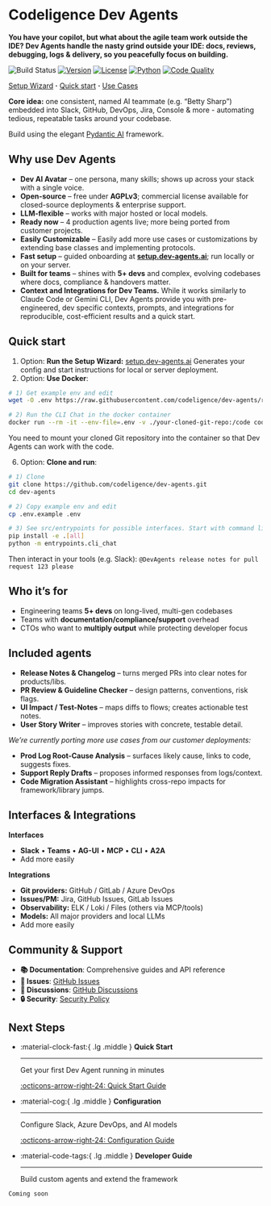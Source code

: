 # Codeligence Dev Agents

**You have your copilot, but what about the agile team work outside the IDE? Dev Agents handle the nasty grind outside your IDE: docs, reviews, debugging, logs & delivery, so you peacefully focus on building.**

![Build Status](https://img.shields.io/badge/build-pass-brightgreen.svg)
[![Version](https://img.shields.io/badge/version-0.9.2-blue.svg)](https://pypi.org/project/dev-agents/)
[![License](https://img.shields.io/badge/license-AGPL--3.0-blue.svg)](https://github.com/codeligence/dev-agents/blob/main/LICENSE.md)
[![Python](https://img.shields.io/badge/python-3.11+-blue.svg)](https://www.python.org/downloads/)
[![Code Quality](https://img.shields.io/badge/code%20quality-black%20%7C%20%20ruff%20%7C%20mypy%20%7C%20bandit-brightgreen.svg)](https://shields.io)


[Setup Wizard](https://setup.dev-agents.ai) **·** [Quick start](#quick-start) **·** [Use Cases](#use-cases)  

**Core idea:** one consistent, named AI teammate (e.g. “Betty Sharp”) embedded into Slack, GitHub, DevOps, Jira, Console & more - automating tedious, repeatable tasks around your codebase.

Build using the elegant [Pydantic AI](https://ai.pydantic.dev/) framework.

## Why use Dev Agents

* **Dev AI Avatar** – one persona, many skills; shows up across your stack with a single voice.
* **Open-source** – free under **AGPLv3**; commercial license available for closed-source deployments & enterprise support.
* **LLM-flexible** – works with major hosted or local models.
* **Ready now** – 4 production agents live; more being ported from customer projects.
* **Easily Customizable** – Easily add more use cases or customizations by extending base classes and implementing protocols.
* **Fast setup** – guided onboarding at **[setup.dev-agents.ai](https://setup.dev-agents.ai)**; run locally or on your server.
* **Built for teams** – shines with **5+ devs** and complex, evolving codebases where docs, compliance & handovers matter.
* **Context and Integrations for Dev Teams.** While it works similarly to Claude Code or Gemini CLI, Dev Agents provide you with pre-engineered, dev specific contexts, prompts, and integrations for reproducible, cost-efficient results and a quick start.

## Quick start

1. Option: **Run the Setup Wizard:** [setup.dev-agents.ai](https://setup.dev-agents.ai)
   Generates your config and start instructions for local or server deployment.
2. Option: **Use Docker**:

```bash
# 1) Get example env and edit
wget -O .env https://raw.githubusercontent.com/codeligence/dev-agents/refs/heads/main/.env.example

# 2) Run the CLI Chat in the docker container
docker run --rm -it --env-file=.env -v ./your-cloned-git-repo:/code codeligence/dev-agents
```

You need to mount your cloned Git repository into the container so that Dev Agents can work with the code.

6. Option: **Clone and run**:

```bash
# 1) Clone
git clone https://github.com/codeligence/dev-agents.git
cd dev-agents

# 2) Copy example env and edit
cp .env.example .env

# 3) See src/entrypoints for possible interfaces. Start with command line, try Slack or AG-UI next
pip install -e .[all]
python -m entrypoints.cli_chat
```

Then interact in your tools (e.g. Slack):
`@DevAgents release notes for pull request 123 please`

## Who it’s for

* Engineering teams **5+ devs** on long-lived, multi-gen codebases
* Teams with **documentation/compliance/support** overhead
* CTOs who want to **multiply output** while protecting developer focus

## Included agents

* **Release Notes & Changelog** – turns merged PRs into clear notes for products/libs.
* **PR Review & Guideline Checker** – design patterns, conventions, risk flags.
* **UI Impact / Test-Notes** – maps diffs to flows; creates actionable test notes.
* **User Story Writer** – improves stories with concrete, testable detail.

_We’re currently porting more use cases from our customer deployments:_

* **Prod Log Root-Cause Analysis** – surfaces likely cause, links to code, suggests fixes.
* **Support Reply Drafts** – proposes informed responses from logs/context.
* **Code Migration Assistant** – highlights cross-repo impacts for framework/library jumps.

## Interfaces & Integrations

**Interfaces**

- **Slack** • **Teams** • **AG-UI** • **MCP** • **CLI** • **A2A**
- Add more easily
    
**Integrations**

- **Git providers:** GitHub / GitLab / Azure DevOps
- **Issues/PM:** Jira, GitHub Issues, GitLab Issues
- **Observability:** ELK / Loki / Files (others via MCP/tools)
- **Models:** All major providers and local LLMs
- Add more easily
 

[//]: # (## Use Cases)

[//]: # ()
[//]: # (=== "Code Review Assistance")

[//]: # (    ```)

[//]: # (    @dev-agents analyze the impact of PR #123)

[//]: # (    ```)

[//]: # (    Get AI-powered analysis of code changes, potential breaking changes, and testing recommendations.)

[//]: # ()
[//]: # (=== "Codebase Exploration")

[//]: # (    ```)

[//]: # (    @dev-agents help me understand the authentication flow)

[//]: # (    ```)

[//]: # (    Navigate complex codebases with AI assistance, understanding patterns and dependencies.)

[//]: # ()
[//]: # (=== "Testing Guidance")

[//]: # (    ```)

[//]: # (    @dev-agents what tests should I write for the new user service?)

[//]: # (    ```)

[//]: # (    Receive intelligent testing recommendations based on your code changes and patterns.)

[//]: # ()
[//]: # (=== "Development Planning")

[//]: # (    ```)

[//]: # (    @dev-agents analyze the impact of refactoring the payment system)

[//]: # (    ```)

[//]: # (    Understand the scope and implications of major code changes before starting work.)


## Community & Support

- **📚 Documentation**: Comprehensive guides and API reference
- **🐛 Issues**: [GitHub Issues](https://github.com/codeligence/dev-agents/issues)
- **💬 Discussions**: [GitHub Discussions](https://github.com/codeligence/dev-agents/discussions)
- **🔒 Security**: [Security Policy](https://github.com/codeligence/dev-agents/security/policy)


## Next Steps

<div class="grid cards" markdown>

-   :material-clock-fast:{ .lg .middle } **Quick Start**

    ---

    Get your first Dev Agent running in minutes

    [:octicons-arrow-right-24: Quick Start Guide](quick-start.md)

-   :material-cog:{ .lg .middle } **Configuration**

    ---

    Configure Slack, Azure DevOps, and AI models

    [:octicons-arrow-right-24: Configuration Guide](configuration/config-yaml.md)

-   :material-code-tags:{ .lg .middle } **Developer Guide**

    ---

    Build custom agents and extend the framework

[//]: # (    [:octicons-arrow-right-24: Developer Documentation]&#40;developer/&#41;)

    Coming soon
</div>


